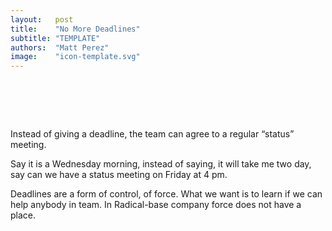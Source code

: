 ```yaml
---
layout:   post
title:    "No More Deadlines"
subtitle: "TEMPLATE"
authors:  "Matt Perez"
image:    "icon-template.svg"
---
```


<div style='display:none;'>
 <p></p>
</div>

<h1>&nbsp;</h1>
 <p>Instead of giving a deadline, the team can agree to a regular &ldquo;status&rdquo; meeting.</p>
 <p>Say it is a Wednesday morning, instead of saying, <span class='_quotespan'>it will take me two day,</span> say <span class='_quotespan'>can we have a status meeting on Friday at 4 pm.</span></p>
 <p>Deadlines are a form of control, of force. What we want is to learn if we can help anybody in team. In Radical-base company force does not have a place.</p>